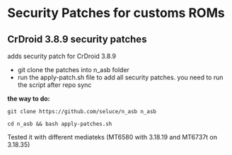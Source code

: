 Security Patches for customs ROMs
===========
CrDroid 3.8.9 security patches 
------------------

adds security patch for CrDroid 3.8.9

- git clone the patches into n_asb folder
- run the apply-patch.sh file to add all security patches. you need to run the script after repo sync 

**the way to do:**
```
git clone https://github.com/seluce/n_asb n_asb

cd n_asb && bash apply-patches.sh
```

Tested it with different mediateks (MT6580 with 3.18.19 and MT6737t on 3.18.35)